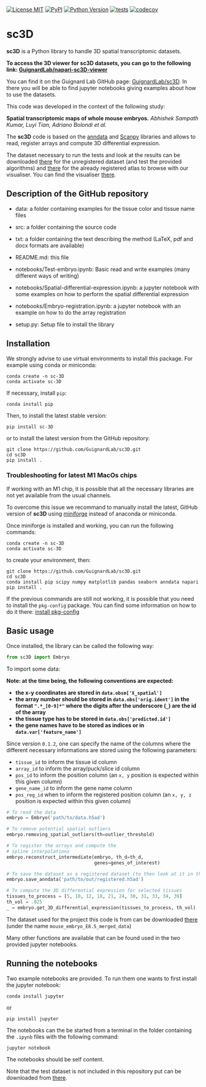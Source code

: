 
[![License MIT](https://img.shields.io/pypi/l/sc-3D.svg?color=green)](https://github.com/GuignardLab/sc3D/raw/main/LICENSE)
[![PyPI](https://img.shields.io/pypi/v/sc-3D.svg?color=green)](https://pypi.org/project/sc-3D)
[![Python Version](https://img.shields.io/pypi/pyversions/sc-3D.svg?color=green)](https://python.org)
[![tests](https://github.com/GuignardLab/sc3D/workflows/tests/badge.svg)](https://github.com/GuignardLab/sc3D/actions)
[![codecov](https://codecov.io/gh/GuignardLab/sc3D/branch/main/graph/badge.svg)](https://codecov.io/gh/GuignardLab/sc3D)

# sc3D

__sc3D__ is a Python library to handle 3D spatial transcriptomic datasets.

__To access the 3D viewer for sc3D datasets, you can go to the following link: [GuignardLab/napari-sc3D-viewer](https://github.com/GuignardLab/napari-sc3D-viewer)__

You can find it on the Guignard Lab GitHub page: [GuignardLab/sc3D](https://github.com/GuignardLab/sc3D). In there you will be able to find jupyter notebooks giving examples about how to use the datasets.

This code was developed in the context of the following study:

**Spatial transcriptomic maps of whole mouse embryos.** *Abhishek Sampath Kumar, Luyi Tian, Adriano Bolondi et al.*

The __sc3D__ code is based on the [anndata](https://anndata.readthedocs.io/en/latest/) and [Scanpy](https://scanpy.readthedocs.io/en/stable/) libraries and allows to read, register arrays and compute 3D differential expression.

The dataset necessary to run the tests and look at the results can be downloaded [there](https://figshare.com/s/9c73df7fd39e3ca5422d) for the unregistered dataset (and test the provided algorithms) and [there](https://figshare.com/s/1c29d867bc8b90d754d2) for the already registered atlas to browse with our visualiser. You can find the visualiser [there](https://www.github.com/guignardlab/napari-sc3d-viewer).

## Description of the GitHub repository

- data: a folder containing examples for the tissue color and tissue name files

- src: a folder containing the source code

- txt: a folder containing the text describing the method (LaTeX, pdf and docx formats are available)

- README.md: this file

- notebooks/Test-embryo.ipynb: Basic read and write examples (many different ways of writing)

- notebooks/Spatial-differential-expression.ipynb: a jupyter notebook with some examples on how to perform the spatial differential expression

- notebooks/Embryo-registration.ipynb: a jupyter notebook with an example on how to do the array registration

- setup.py: Setup file to install the library

## Installation

We strongly advise to use virtual environments to install this package. For example using conda or miniconda:

```shell
conda create -n sc-3D
conda activate sc-3D
```

If necessary, install `pip`:

```shell
conda install pip
```

Then, to install the latest stable version:

```shell
pip install sc-3D
```

or to install the latest version from the GitHub repository:

```shell
git clone https://github.com/GuignardLab/sc3D.git
cd sc3D
pip install .
```

### Troubleshooting for latest M1 MacOs chips

If working with an M1 chip, it is possible that all the necessary libraries are not yet available from the usual channels.

To overcome this issue we recommand to manually install the latest, GitHub version of __sc3D__ using [miniforge](https://github.com/conda-forge/miniforge) instead of anaconda or miniconda.

Once miniforge is installed and working, you can run the following commands:

```shell
conda create -n sc-3D
conda activate sc-3D
```

to create your environment, then:

```shell
git clone https://github.com/GuignardLab/sc3D.git
cd sc3D
conda install pip scipy numpy matplotlib pandas seaborn anndata napari
pip install .
```

If the previous commands are still not working, it is possible that you need to install the `pkg-config` package. You can find some information on how to do it there: [install pkg-config](https://gist.github.com/jl/9e5ebbc9ccf44f3c804e)

## Basic usage

Once installed, the library can be called the following way:

```python
from sc3D import Embryo
```

To import some data:

**Note: at the time being, the following conventions are expected:**

- **the x-y coordinates are stored in `data.obsm['X_spatial']`**
- **the array number should be stored in `data.obs['orig.ident']` in the format `".*_[0-9]*"` where the digits after the underscore (`_`) are the id of the array**
- **the tissue type has to be stored in `data.obs['predicted.id']`**
- **the gene names have to be stored as indices or in `data.var['feature_name']`**

Since version `0.1.2`, one can specify the name of the columns where the different necessary informations are stored using the following parameters:

- `tissue_id` to inform the tissue id column
- `array_id` to inform the array/puck/slice id column
- `pos_id` to inform the position column (an `x, y` position is expected within this given column)
- `gene_name_id` to inform the gene name column
- `pos_reg_id` when to inform the registered position column (an `x, y, z` position is expected within this given column)

```python
# To read the data
embryo = Embryo('path/to/data.h5ad')

# To remove potential spatial outliers
embryo.removing_spatial_outliers(th=outlier_threshold)

# To register the arrays and compute the
# spline interpolations
embryo.reconstruct_intermediate(embryo, th_d=th_d,
                                genes=genes_of_interest)

# To save the dataset as a registered dataset (to then look at it in the 3D visualizer)
embryo.save_anndata('path/to/out/registered.h5ad')

# To compute the 3D differential expression for selected tissues
tissues_to_process = [5, 10, 12, 18, 21, 24, 30, 31, 33, 34, 39]
th_vol = .025
_ = embryo.get_3D_differential_expression(tissues_to_process, th_vol)
```

The dataset used for the project this code is from can be downloaded [there](https://cellxgene.cziscience.com/collections/d74b6979-efba-47cd-990a-9d80ccf29055/private) (under the name `mouse_embryo_E8.5_merged_data`)

Many other functions are available that can be found used in the two provided jupyter notebooks.

## Running the notebooks

Two example notebooks are provided.
To run them one wants to first install the jupyter notebook:

```shell
conda install jupyter
```

or

```shell
pip install jupyter
```

The notebooks can the be started from a terminal in the folder containing the `.ipynb` files with the following command:

```shell
jupyter notebook
```

The notebooks should be self content.

Note that the test dataset is not included in this repository put can be downloaded from [there](https://cellxgene.cziscience.com/collections/d74b6979-efba-47cd-990a-9d80ccf29055/private).
